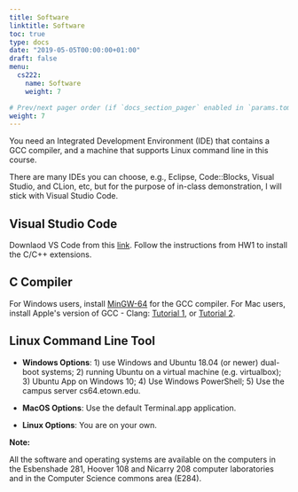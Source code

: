 ```yaml
---
title: Software
linktitle: Software
toc: true
type: docs
date: "2019-05-05T00:00:00+01:00"
draft: false
menu:
  cs222:
    name: Software
    weight: 7

# Prev/next pager order (if `docs_section_pager` enabled in `params.toml`)
weight: 7
---
```


You need an Integrated Development Environment (IDE) that contains a GCC compiler, and a machine that supports Linux command line in this course.

There are many IDEs you can choose, e.g., Eclipse, Code::Blocks, Visual Studio, and CLion, etc, but for the purpose of in-class demonstration, I will stick with Visual Studio Code.

## Visual Studio Code
Downlaod VS Code from this [link](https://code.visualstudio.com/download). Follow the instructions from HW1 to install the C/C++ extensions. 

## C Compiler
For Windows users, install [MinGW-64](http://mingw-w64.org/doku.php/download/mingw-builds) for the GCC compiler. For Mac users, install Apple's version of GCC - Clang: [Tutorial 1](https://www.cs.auckland.ac.nz/~paul/C/Mac/index.php), or [Tutorial 2](http://osxdaily.com/2014/02/12/install-command-line-tools-mac-os-x/).


## Linux Command Line Tool

* **Windows Options**: 1) use Windows and Ubuntu 18.04 (or newer) dual-boot systems; 2) running Ubuntu on a virtual machine (e.g. virtualbox); 3) Ubuntu App on Windows 10; 4) Use Windows PowerShell; 5) Use the campus server cs64.etown.edu.

* **MacOS Options**: Use the default Terminal.app application.  

* **Linux Options**: You are on your own.

**Note:**

All the software and operating systems are available on the computers in the Esbenshade 281, Hoover 108 and Nicarry 208 computer laboratories and in the Computer Science commons area (E284).
